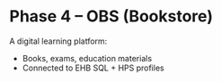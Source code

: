 # Phase 4 – OBS (Bookstore)

A digital learning platform:
- Books, exams, education materials
- Connected to EHB SQL + HPS profiles